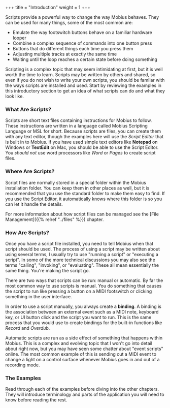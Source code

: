 +++
title = "Introduction"
weight = 1
+++

Scripts provide a powerful way to change the way Mobius behaves.  They can be used for many things, some of the most common are:

* Emulate the way footswitch buttons behave on a familiar hardware looper
* Combine a complex sequence of commands into one button press
* Buttons that do different things each time you press them
* Adjusting multiple tracks at exactly the same time
* Waiting until the loop reaches a certain state before doing something

Scripting is a complex topic that may seem intimidating at first, but it is well worth the time to learn.   Scripts may be written by others and shared, so even if you do not wish to write your own scripts, you should be familar with the ways scripts are installed and used.  Start by reviewing the examples in this introductory section to get an idea of what scripts can do and what they look like.  

### What Are Scripts?

Scripts are short text files containing instructions for Mobius to follow.  These instructions are written in a language called Mobius Scripting Language or MSL for short.  Because scripts are files, you can create them with any text editor, though the examples here will use the *Script Editor* that is built in to Mobius.  If you have used simple text editors like **Notepad** on Windows or **TextEdit** on Mac, you should be able to use the Script Editor.  You *should not* use word processors like *Word* or *Pages* to create script files.

### Where Are Scripts?

Script files are normally stored in a special folder within the Mobius installation folder.  You can keep them in other places as well, but it is recommended that you use the standard folder to make them easy to find.  If you use the Script Editor, it automatically knows where this folder is so you can let it handle the details.

For more information about how script files can be managed see the [File Management]({{% relref "../files" %}}) chapter.

### How Are Scripts?

Once you have a script file installed, you need to tell Mobius when that script should be used.  The process of using a script may be written about using several terms, I usually try to use "running a script" or "executing a script".  In some of the more technical discussions you may also see the terms "calling", "invoking", or "evaluating".  These all mean essentially the same thing.  You're making the script go.

There are two ways that scripts can be run: manual or automatic.  By far the most common way to use scripts is manual.  You do something that causes the script to run like pressing a button on a MIDI footswitch or clicking something in the user interface.

In order to use a script manually, you always create a **binding**.  A binding is the association between an external event such as a MIDI note, keyboard key, or UI button click and the script you want to run.  This is the same process that you would use to create bindings for the built-in functions like *Record* and *Overdub*.  

Automatic scripts are run as a side effect of something that happens within Mobius.  This is a complex and evolving topic that I won't go into detail about right now, but you may have seen some chatter about "event scripts" online.  The most common example of this is sending out a MIDI event to change a light on a control surface whenever Mobius goes in and out of a recording mode.

### The Examples

Read through each of the examples before diving into the other chapters.  They will introduce terminology and parts of the application you will need to know before reading the rest.









